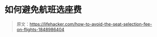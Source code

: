 # 如何避免航班选座费

> 原文：<https://lifehacker.com/how-to-avoid-the-seat-selection-fee-on-flights-1848986404>